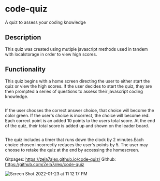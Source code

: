 # code-quiz
A quiz to assess your coding knowledge

## Description
This quiz was created using mutiple javascript methods used in tandem with localstorage in order to view high scores.

## Functionality
This quiz begins with a home screen directing the user to either start the quiz or view the high scores. If the user decides to start the quiz, they are then prompted a series of questions to assess their javascript coding knowledge.
##
If the user chooses the correct answer choice, that choice will become the color green. If the user's choice is incorrect, the choice will become red. Each correct point is an added 10 points to the users total score. At the end of the quiz, their total score is added up and shown on the leader board. 
##
The quiz includes a timer that runs down the clock by 2 minutes.Each choice chosen incorrectly reduces the user's points by 5. The user may choose to retake the quiz at the end by accessing the homescreen. 

Gitpages: https://zela7alex.github.io/code-quiz/
Github: https://github.com/Zela7alex/code-quiz


![Screen Shot 2022-01-23 at 11 12 17 PM](https://user-images.githubusercontent.com/93490778/150721380-d713a840-2a4b-48a6-b0b5-d524a5f01657.png)
